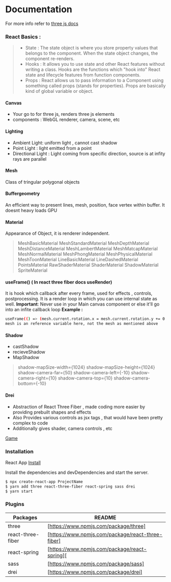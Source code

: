 # Documentation 

For more info refer to [three js docs](https://threejs.org/docs/)  
### React Basics :
> - State : The state object is where you store property values that belongs to the component. When the state object changes, the component re-renders.
>- Hooks : It allows you to use state and other React features without writing a class. Hooks are the functions which "hook into" React state and lifecycle features from function components.
>- Props : React allows us to pass information to a Component using something called props (stands for properties). Props are basically kind of global variable or object. 
#### Canvas

  - Your go to for three js, renders three js elements 
  - components : WebGL renderer, camera, scene, etc


#### Lighting
  - Ambient Light: uniform light , cannot cast shadow
  - Point Light : light emitted from a point
  - Directional Light : Light coming from specific direction, source is at infity rays are parallel

#### Mesh
Class of tringular polygonal objects

#### Buffergeometry
An efficient way to present lines, mesh, position, face vertex within buffer. It doesnt heavy loads GPU

#### Material 
Appearance of Object, it is renderer independent.
>MeshBasicMaterial
>MeshStandardMaterial
>MeshDepthMaterial
>MeshDistanceMaterial
>MeshLambertMaterial
>MeshMatcapMaterial
>MeshNormalMaterial
>MeshPhongMaterial
>MeshPhysicalMaterial
>MeshToonMaterial
>LineBasicMaterial
>LineDashedMaterial
>PointsMaterial
>RawShaderMaterial
>ShaderMaterial
>ShadowMaterial
>SpriteMaterial

#### useFrame() ( In react three fiber docs useRender)
It is hook which callback after every frame, used for effects , controls, postprocessing. It is a render loop in which you can use internal state as well.
**Important**: Never use in your Main canvas component or else it'll go into an infite callback loop
**Example :** 
```sh
useFrame(() => (mesh.current.rotation.x = mesh.current.rotation.y += 0.03));
mesh is an reference variable here, not the mesh as mentioned above
```
#### Shadow 
 - castShadow 
 - recieveShadow
 - MapShadow
>shadow-mapSize-width={1024}
> shadow-mapSize-height={1024}
>shadow-camera-far={50}
> shadow-camera-left={-10}
>shadow-camera-right={10}
>shadow-camera-top={10}
> shadow-camera-bottom={-10}

#### Drei 
- Abstraction of React Three Fiber , made coding more easier by providing prebuilt shapes and effects 
- Also Provides various controls as jsx tags , that would have been pretty complex to code
- Additionally gives shader, camera controls , etc


[Game](https://2yqpv.csb.app/)

### Installation

React App [Install](https://create-react-app.dev/docs/getting-started/) 

Install the dependencies and devDependencies and start the server.

```sh
$ npx create-react-app ProjectName
$ yarn add three react-three-fiber react-spring sass drei
$ yarn start
```

### Plugins


| Packages | README |
| ------ | ------ |
| three | [https://www.npmjs.com/package/three] |
| react-three-fiber | [https://www.npmjs.com/package/react-three-fiber] |
| react-spring | [https://www.npmjs.com/package/react-spring][ |
| sass | [https://www.npmjs.com/package/sass]|
| drei | [https://www.npmjs.com/package/drei] |





